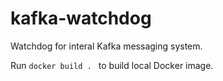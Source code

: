 # kafka-watchdog
Watchdog for interal Kafka messaging system.

Run `docker build . ` to build local Docker image.
